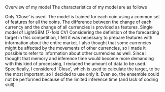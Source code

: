 Overview of my model
The characteristics of my model are as follows

Only 'Close' is used.
The model is trained for each coin using a common set of features for all the coins.
The difference between the change of each currency and the change of all currencies is provided as features.
Single model of LightGBM (7-fold CV)
Considering the definition of the forecasting target in this competition, I felt it was necessary to prepare features with information about the entire market. I also thought that some currencies might be affected by the movements of other currencies, so I made it possible to refer to information about other currencies as well. Since I thought that memory and inference time would become more demanding with this kind of processing, I reduced the amount of data to be used. Specifically, I considered 'Close', which is used to calculate the target, to be the most important, so I decided to use only it. Even so, the ensemble could not be performed because of the limited inference time (and lack of coding skill).
